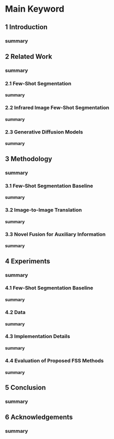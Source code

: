 # Main Keyword
## 1 Introduction
### summary
## 2 Related Work
### summary
### 2.1 Few-Shot Segmentation
#### summary
### 2.2 Infrared Image Few-Shot Segmentation
#### summary
### 2.3 Generative Diffusion Models
#### summary
## 3 Methodology
### summary
### 3.1 Few-Shot Segmentation Baseline
#### summary
### 3.2 Image-to-Image Translation
#### summary
### 3.3 Novel Fusion for Auxiliary Information
#### summary
## 4 Experiments
### summary
### 4.1 Few-Shot Segmentation Baseline
#### summary
### 4.2 Data
#### summary
### 4.3 Implementation Details
#### summary
### 4.4 Evaluation of Proposed FSS Methods
#### summary
## 5 Conclusion
### summary
## 6 Acknowledgements
### summary

